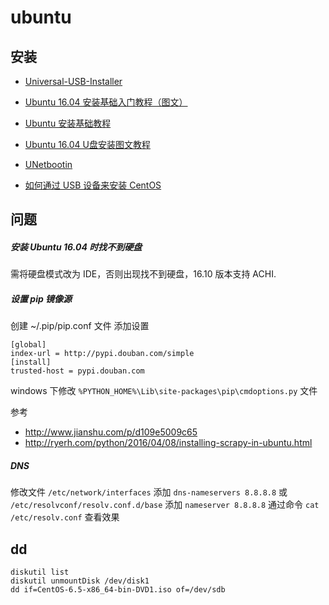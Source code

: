 # ubuntu

## 安装
-  [Universal-USB-Installer](http://www.pendrivelinux.com/universal-usb-installer-easy-as-1-2-3/)

- [Ubuntu 16.04 安装基础入门教程（图文）](http://forum.ubuntu.org.cn/viewtopic.php?f=77&t=478527)

- [Ubuntu 安装基础教程](http://teliute.org/linux/Ubsetup/)

- [Ubuntu 16.04 U盘安装图文教程](http://www.linuxidc.com/Linux/2016-04/130520.htm)

- [UNetbootin](https://unetbootin.github.io/)

- [如何通过 USB 设备来安装 CentOS](https://wiki.centos.org/zh/HowTos/InstallFromUSBkey)

## 问题
##### 安装 Ubuntu 16.04 时找不到硬盘
需将硬盘模式改为 IDE，否则出现找不到硬盘，16.10 版本支持 ACHI.

##### 设置 pip 镜像源
创建 ~/.pip/pip.conf 文件
添加设置
```
[global]
index-url = http://pypi.douban.com/simple
[install]
trusted-host = pypi.douban.com
```
windows 下修改 `%PYTHON_HOME%\Lib\site-packages\pip\cmdoptions.py` 文件

参考
- http://www.jianshu.com/p/d109e5009c65
- http://ryerh.com/python/2016/04/08/installing-scrapy-in-ubuntu.html


##### DNS
修改文件 `/etc/network/interfaces` 添加 `dns-nameservers 8.8.8.8`
或 `/etc/resolvconf/resolv.conf.d/base` 添加 `nameserver 8.8.8.8`
通过命令 `cat /etc/resolv.conf` 查看效果

## dd
```
diskutil list
diskutil unmountDisk /dev/disk1
dd if=CentOS-6.5-x86_64-bin-DVD1.iso of=/dev/sdb
```
